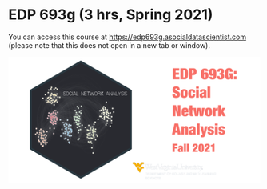 # EDP 693g (3 hrs, Spring 2021)

You can access this course at https://edp693g.asocialdatascientist.com (please note that this does not open in a new tab or window).

![EDP 693g image](static/img/course_info.png)

